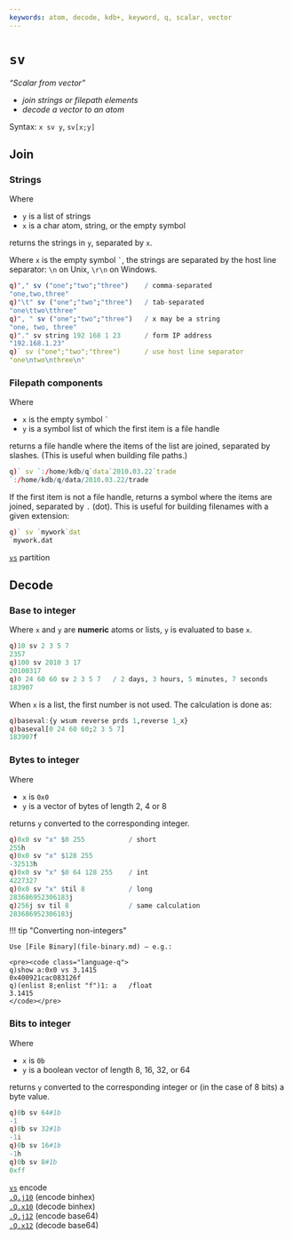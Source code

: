 ```yaml
---
keywords: atom, decode, kdb+, keyword, q, scalar, vector
---
```


# `sv`



_“Scalar from vector”_

-   _join strings or filepath elements_
-   _decode a vector to an atom_

Syntax: `x sv y`, `sv[x;y]`


## Join


### Strings

Where 

-   `y` is a list of strings
-   `x` is a char atom, string, or the empty symbol

returns the strings in `y`, separated by `x`. 

Where `x` is the empty symbol `` ` ``, the strings are separated by the host line separator: `\n` on Unix, `\r\n` on Windows.

```q 
q)"," sv ("one";"two";"three")    / comma-separated
"one,two,three"
q)"\t" sv ("one";"two";"three")   / tab-separated
"one\ttwo\tthree"
q)", " sv ("one";"two";"three")   / x may be a string
"one, two, three"
q)"." sv string 192 168 1 23      / form IP address
"192.168.1.23"
q)` sv ("one";"two";"three")      / use host line separator
"one\ntwo\nthree\n"
```


### Filepath components

Where

-   `x` is the empty symbol `` ` ``
-   `y` is a symbol list of which the first item is a file handle

returns a file handle where the items of the list are joined, separated by slashes. (This is useful when building file paths.)

```q 
q)` sv `:/home/kdb/q`data`2010.03.22`trade
`:/home/kdb/q/data/2010.03.22/trade
```

If the first item is not a file handle, returns a symbol where the items are joined, separated by `.` (dot). This is useful for building filenames with a given extension:

```q 
q)` sv `mywork`dat
`mywork.dat
```


<i class="far fa-hand-point-right"></i> 
[`vs`](vs.md#partition) partition


## Decode


### Base to integer

Where `x` and `y` are **numeric** atoms or lists, `y` is evaluated to base `x`.

```q
q)10 sv 2 3 5 7
2357
q)100 sv 2010 3 17
20100317
q)0 24 60 60 sv 2 3 5 7   / 2 days, 3 hours, 5 minutes, 7 seconds
183907
```

When `x` is a list, the first number is not used. The calculation is done as:

```q
q)baseval:{y wsum reverse prds 1,reverse 1_x}
q)baseval[0 24 60 60;2 3 5 7]
183907f
```


### Bytes to integer

Where 

-   `x` is `0x0`
-   `y` is a vector of bytes of length 2, 4 or 8

returns `y` converted to the corresponding integer.

```q
q)0x0 sv "x" $0 255           / short
255h
q)0x0 sv "x" $128 255
-32513h
q)0x0 sv "x" $0 64 128 255    / int
4227327
q)0x0 sv "x" $til 8           / long
283686952306183j
q)256j sv til 8               / same calculation
283686952306183j
```

!!! tip "Converting non-integers" 

    Use [File Binary](file-binary.md) – e.g.:

    <pre><code class="language-q">
    q)show a:0x0 vs 3.1415
    0x400921cac083126f
    q)(enlist 8;enlist "f")1: a   /float
    3.1415
    </code></pre>


### Bits to integer

Where 

-   `x` is `0b`
-   `y` is a boolean vector of length 8, 16, 32, or 64

returns `y` converted to the corresponding integer or (in the case of 8 bits) a byte value.

```q
q)0b sv 64#1b
-1
q)0b sv 32#1b
-1i
q)0b sv 16#1b
-1h
q)0b sv 8#1b
0xff
```

<i class="far fa-hand-point-right"></i> 
[`vs`](vs.md#encode) encode  
[`.Q.j10`](dotq.md#qj10-encode-binhex) (encode binhex)   
[`.Q.x10`](dotq.md#qx10-decode-binhex) (decode binhex)   
[`.Q.j12`](dotq.md#qj12-encode-base64) (encode base64)   
[`.Q.x12`](dotq.md#qx12-decode-base64) (decode base64)

